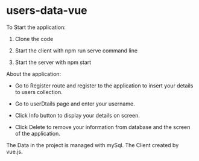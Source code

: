 # users-data-vue

To Start the application:

1. Clone the code

2. Start the client with npm run serve command line

3. Start the server with npm start

About the application:

 - Go to Register route and register to the application to insert your details to users collection.

 - Go to userDtails page and enter your username.

 - Click Info button to display your details on screen.

 - Click Delete to remove your information from database and the screen of the application.

The Data in the project is managed with mySql.
The Client created by vue.js.

